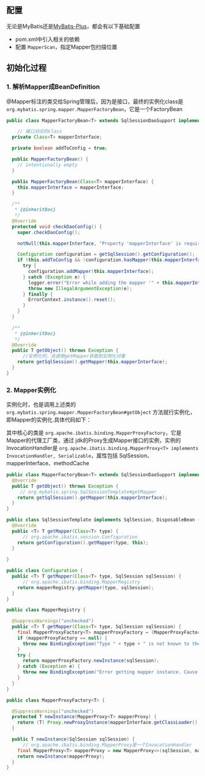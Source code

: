 ## 配置

无论是MyBatis还是[MyBatis-Plus](https://baomidou.com/introduce/)，都会有以下基础配置

* pom.xml中引入相关的依赖
* 配置 `MapperScan`，指定Mapper包扫描位置

## 初始化过程

### 1. 解析Mapper成BeanDefinition

@Mapper标注的类交给Spring管理后，因为是接口，最终的实例化class是 `org.mybatis.spring.mapper.MapperFactoryBean`，它是一个FactoryBean

```java
public class MapperFactoryBean<T> extends SqlSessionDaoSupport implements FactoryBean<T> {

    // 接口对应的class
  private Class<T> mapperInterface;

  private boolean addToConfig = true;

  public MapperFactoryBean() {
    // intentionally empty
  }

  public MapperFactoryBean(Class<T> mapperInterface) {
    this.mapperInterface = mapperInterface;
  }

  /**
   * {@inheritDoc}
   */
  @Override
  protected void checkDaoConfig() {
    super.checkDaoConfig();

    notNull(this.mapperInterface, "Property 'mapperInterface' is required");

    Configuration configuration = getSqlSession().getConfiguration();
    if (this.addToConfig && !configuration.hasMapper(this.mapperInterface)) {
      try {
        configuration.addMapper(this.mapperInterface);
      } catch (Exception e) {
        logger.error("Error while adding the mapper '" + this.mapperInterface + "' to configuration.", e);
        throw new IllegalArgumentException(e);
      } finally {
        ErrorContext.instance().reset();
      }
    }
  }

  /**
   * {@inheritDoc}
   */
  @Override
  public T getObject() throws Exception {
      //实例化时，会调用getMapper获取到实例化对象
    return getSqlSession().getMapper(this.mapperInterface);
  }
}
```

### 2. Mapper实例化

实例化时，也是调用上述类的 `org.mybatis.spring.mapper.MapperFactoryBean#getObject` 方法就行实例化，即Mapper的实例化.具体代码如下：

其中核心的类是 `org.apache.ibatis.binding.MapperProxyFactory`，它是 Mapper的代理工厂类，通过 jdk的Proxy生成Mapper接口的实例，实例的 InvocationHandler是 `org.apache.ibatis.binding.MapperProxy<T> implements InvocationHandler, Serializable`，属性包括 SqlSession、mapperInterface、methodCache

```java
public class MapperFactoryBean<T> extends SqlSessionDaoSupport implements FactoryBean<T> {
  @Override
  public T getObject() throws Exception {
     // org.mybatis.spring.SqlSessionTemplate#getMapper
    return getSqlSession().getMapper(this.mapperInterface);
  }
} 

public class SqlSessionTemplate implements SqlSession, DisposableBean {
  @Override
  public <T> T getMapper(Class<T> type) {
      // org.apache.ibatis.session.Configuration
    return getConfiguration().getMapper(type, this);
  }
    
}

public class Configuration { 
  public <T> T getMapper(Class<T> type, SqlSession sqlSession) {
      // org.apache.ibatis.binding.MapperRegistry
    return mapperRegistry.getMapper(type, sqlSession);
  }
}

public class MapperRegistry {

  @SuppressWarnings("unchecked")
  public <T> T getMapper(Class<T> type, SqlSession sqlSession) {
    final MapperProxyFactory<T> mapperProxyFactory = (MapperProxyFactory<T>) knownMappers.get(type);
    if (mapperProxyFactory == null) {
      throw new BindingException("Type " + type + " is not known to the MapperRegistry.");
    }
    try {
      return mapperProxyFactory.newInstance(sqlSession);
    } catch (Exception e) {
      throw new BindingException("Error getting mapper instance. Cause: " + e, e);
    }
  }
}

public class MapperProxyFactory<T> {

  @SuppressWarnings("unchecked")
  protected T newInstance(MapperProxy<T> mapperProxy) {
    return (T) Proxy.newProxyInstance(mapperInterface.getClassLoader(), new Class[] { mapperInterface }, mapperProxy);
  }

  public T newInstance(SqlSession sqlSession) {
      // org.apache.ibatis.binding.MapperProxy是一个InvocationHandler
    final MapperProxy<T> mapperProxy = new MapperProxy<>(sqlSession, mapperInterface, methodCache);
    return newInstance(mapperProxy);
  }
}
```

